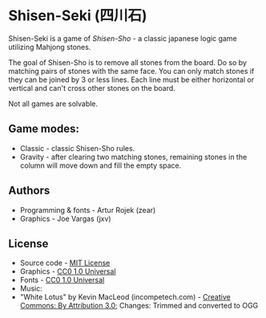 # Shisen-Seki (四川石)
Shisen-Seki is a game of *Shisen-Sho* - a classic japanese logic game utilizing Mahjong stones.

The goal of Shisen-Sho is to remove all stones from the board. Do so by matching pairs of stones with the same face.
You can only match stones if they can be joined by 3 or less lines. Each line must be either horizontal or vertical and can't cross other stones on the board.

Not all games are solvable.

Game modes:
-----------
* Classic - classic Shisen-Sho rules.
* Gravity - after clearing two matching stones, remaining stones in the column will move down and fill the empty space.

Authors
-------
* Programming & fonts - Artur Rojek (zear)
* Graphics - Joe Vargas (jxv)

License
-------
* Source code - [MIT License](LICENSE.txt)
* Graphics - [CC0 1.0 Universal](https://creativecommons.org/publicdomain/zero/1.0/)
* Fonts - [CC0 1.0 Universal](https://creativecommons.org/publicdomain/zero/1.0/)
* Music:
 * "White Lotus" by Kevin MacLeod (incompetech.com) - [Creative Commons: By Attribution 3.0](http://creativecommons.org/licenses/by/3.0/); Changes: Trimmed and converted to OGG
